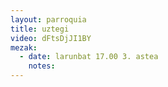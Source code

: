 ```yaml
---
layout: parroquia
title: uztegi
video: dFtsDjJI1BY
mezak:
  - date: larunbat 17.00 3. astea
    notes:
---
```


